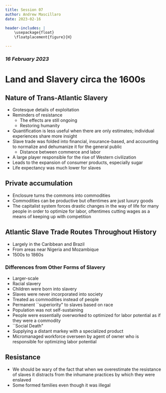 ```yaml
---
title: Session 07
author: Andrew Mascillaro
date: 2023-02-16

header-includes: |
    \usepackage{float}
    \floatplacement{figure}{H} 

---
```


### _16 February 2023_

# Land and Slavery circa the 1600s

## Nature of Trans-Atlantic Slavery

- Grotesque details of exploitation
- Reminders of resistance
  - The effects are still ongoing
  - Restoring humanity
- Quantification is less useful when there are only
estimates; individual experiences share more insight
- Slave trade was folded into financial, insurance-based,
and accounting to normalize and dehumanize it for the
general public
  - Distance between commerce and labor
- A large player responsible for the rise of Western
civilization
- Leads to the expansion of consumer products, especially
sugar
- Life expectancy was much lower for slaves

## Private accumulation

- Enclosure turns the commons into commodities
- Commodities can be productive but oftentimes are just
luxury goods
- The capitalist system forces drastic changes in the
way of life for many people in order to optimize for
labor, oftentimes cutting wages as a means of keeping up
with competition

## Atlantic Slave Trade Routes Throughout History

- Largely in the Caribbean and Brazil
- From areas near Nigeria and Mozambique
- 1500s to 1860s

### Differences from Other Forms of Slavery

- Larger-scale
- Racial slavery
- Children were born into slavery
- Slaves were never incorporated into society
- Treated as commodities instead of people
- Permanent \`\`superiority" to slaves based on race
- Population was not self-sustaining
- People were essentially overworked to optimized for labor
potential as if they were a commodity
- \`\`Social Death"
- Supplying a distant markey with a specialized product
- Micromanaged workforce overseen by agent of owner who is
responsible for optimizing labor potential

## Resistance

- We should be wary of the fact that when we overestimate the
resistance of slaves it distracts from the inhumane practices
by which they were enslaved
- Some formed families even though it was illegal

